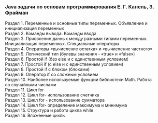 ### Java задачи по основам программирования Е. Г. Канель, 3. Фрайман

Раздел 1. Переменные и основные типы переменных. Объявление и инициализация переменных</br>
Раздел 2. Команды вывода. Команды ввода</br>
Раздел 3. Присвоение данных между разными типами переменных. Инициализация переменных. Специальные операторы</br>
Раздел 4. Операторы «вычисление остатка» и «вычисление частного»</br>
Раздел 5. Логический тип (булевы значения - «true» и «false») </br>
Раздел 6. Простой if (без else и с единственным условием)</br>
Раздел 7. Простой if (с else и с единственным условием) </br>
Раздел 8. Простой if с блоком (блоками)</br>
Раздел 9. Оператор if со сложным условием</br>
Раздел 10. Наиболее используемые функции библиотеки Math. Работа со случайными числами</br>
Раздел 11. Цикл for</br>
Раздел 12. Цикл for- использование счетчика</br>
Раздел 13. Цикл for - использование сумматора</br>
Раздел 14. Цикл for- определение максимума и минимума</br>
Раздел 15. Структура и работа цикла while</br>
Раздел 16. Вложенные циклы</br>

